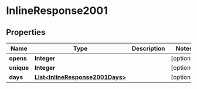 
# InlineResponse2001

## Properties
Name | Type | Description | Notes
------------ | ------------- | ------------- | -------------
**opens** | **Integer** |  |  [optional]
**unique** | **Integer** |  |  [optional]
**days** | [**List&lt;InlineResponse2001Days&gt;**](InlineResponse2001Days.md) |  |  [optional]



